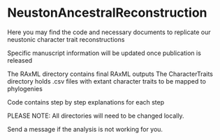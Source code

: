 # NeustonAncestralReconstruction

Here you may find the code and necessary documents to replicate our neustonic character trait reconstructions

Specific manuscript information will be updated once publication is released

The RAxML directory contains final RAxML outputs
The CharacterTraits directory holds .csv files with extant character traits to be mapped to phylogenies

Code contains step by step explanations for each step

PLEASE NOTE:
All directories will need to be changed locally.

Send a message if the analysis is not working for you.
